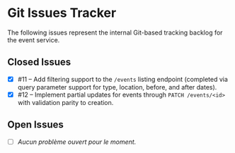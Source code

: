# Git Issues Tracker

The following issues represent the internal Git-based tracking backlog for the event service.

## Closed Issues

- [x] #11 – Add filtering support to the `/events` listing endpoint (completed via query parameter support for type, location, before, and after dates).
- [x] #12 – Implement partial updates for events through `PATCH /events/<id>` with validation parity to creation.

## Open Issues

- [ ] _Aucun problème ouvert pour le moment._
